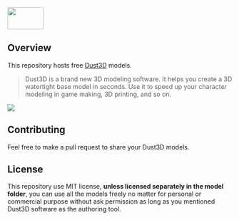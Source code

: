<a href="https://dust3d.readthedocs.io/en/latest/install.html" target="_blank"><image src="https://raw.githubusercontent.com/huxingyi/dust3d/master/dust3d-logo.png" width="81" height="50"></a>

Overview
----------
This repository hosts free [Dust3D](https://github.com/huxingyi/dust3d) models.

> Dust3D is a brand new 3D modeling software. It helps you create a 3D watertight base model in seconds. Use it to speed up your character modeling in game making, 3D printing, and so on.

<image src="https://raw.githubusercontent.com/huxingyi/free-dust3d-models/master/free-dust3d-models.gif">

Contributing
-----------
Feel free to make a pull request to share your Dust3D models.

License
-----------
This repository use MIT license, **unless licensed separately in the model folder**, you can use all the models freely no matter for personal or commercial purpose without ask permission as long as you mentioned Dust3D software as the authoring tool.
